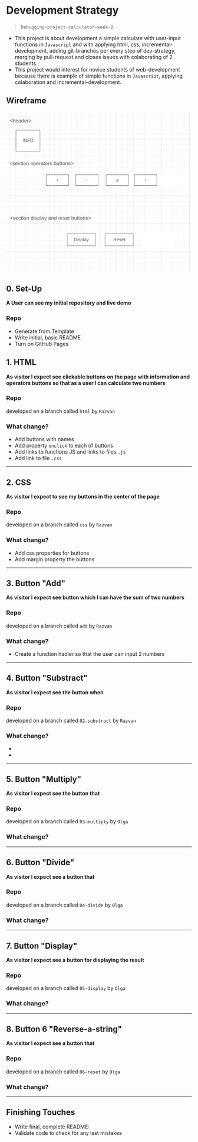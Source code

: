 # Development Strategy

> `Debugging-project-calculator-week-2`

- This project is about development a simple calculate  with user-input functions in `Javascript` and with applying html, css,  incremental-development, adding git-branches per every step of dev-strategy, merging by pull-request and closes issues with colaborating of 2 students. 
- This project would interest for novice students of web-development because there is example of simple functions in `Javascript`,  applying colaboration and incremental-development.

## Wireframe

![wireframe](./Wireframe.png)

## 0. Set-Up

__A User can see my initial repository and live demo__

### Repo

- Generate from Template
- Write initial, basic README
- Turn on GitHub Pages

## 1. HTML

__As visitor I expect see clickable buttons on the page with information and operators buttons so that as a user I can calculate two numbers__

### Repo

developed on a branch called `html` by `Razvan`

### What change?

- Add  buttons with names
- Add property `onclick` to each of buttons
- Add links to functions JS and links to files `.js`
- Add link to file `.css`

----

## 2. CSS

__As visitor I expect to see my buttons in the center of the page__

### Repo

developed on a branch called `css` by `Razvan`


### What change?

- Add css properties for buttons
- Add margin property  the buttons



----

## 3. Button "Add"

__As visitor I expect see button which I can have the sum of two numbers__

### Repo

developed on a branch called `add` by `Razvan`

### What change?

- Create a function hadler so that the user can input 2 numbers

----

## 4. Button  "Substract"

__As visitor I expect see the button when__

### Repo

developed on a branch called `02-substract` by `Razvan`

### What change?

- 
- 

----

## 5. Button  "Multiply"

__As visitor I expect see the button that__

### Repo

developed on a branch called `03-multiply` by `Olga`

### What change?



----

## 6. Button "Divide"

__As visitor I expect see a button that__

### Repo

developed on a branch called `04-divide` by `Olga`

### What change?



----

## 7. Button "Display"

__As visitor I expect see a button for displaying the result__

### Repo

developed on a branch called `05-display` by `Olga`

### What change?


----

## 8. Button 6 "Reverse-a-string"

__As visitor I expect see a button that__

### Repo

developed on a branch called `06-reset` by `Olga`

### What change?



----



## Finishing Touches

- Write final, complete README:
- Validate code to check for any last mistakes
